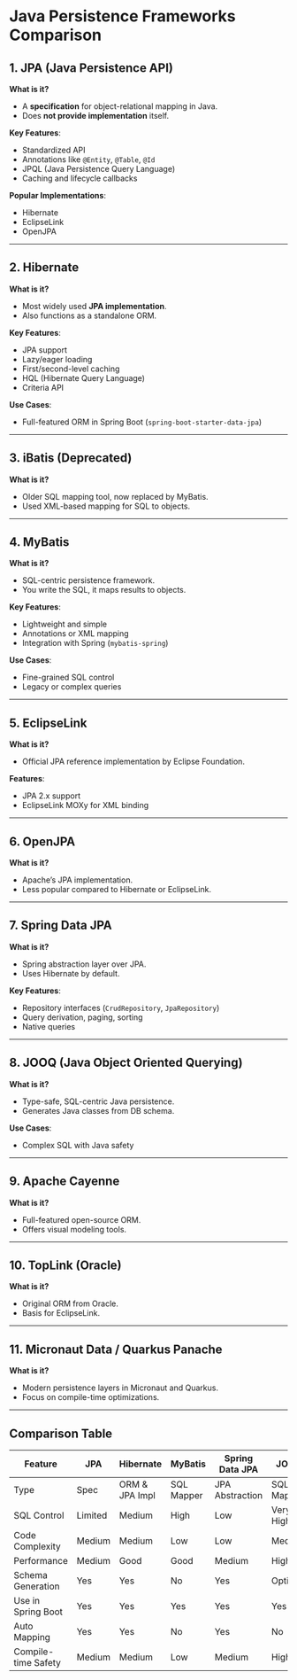 
# Java Persistence Frameworks Comparison

## 1. JPA (Java Persistence API)

**What is it?**  
- A **specification** for object-relational mapping in Java.
- Does **not provide implementation** itself.

**Key Features**:
- Standardized API
- Annotations like `@Entity`, `@Table`, `@Id`
- JPQL (Java Persistence Query Language)
- Caching and lifecycle callbacks

**Popular Implementations**:
- Hibernate
- EclipseLink
- OpenJPA

---

## 2. Hibernate

**What is it?**  
- Most widely used **JPA implementation**.
- Also functions as a standalone ORM.

**Key Features**:
- JPA support
- Lazy/eager loading
- First/second-level caching
- HQL (Hibernate Query Language)
- Criteria API

**Use Cases**:
- Full-featured ORM in Spring Boot (`spring-boot-starter-data-jpa`)

---

## 3. iBatis (Deprecated)

**What is it?**  
- Older SQL mapping tool, now replaced by MyBatis.
- Used XML-based mapping for SQL to objects.

---

## 4. MyBatis

**What is it?**  
- SQL-centric persistence framework.
- You write the SQL, it maps results to objects.

**Key Features**:
- Lightweight and simple
- Annotations or XML mapping
- Integration with Spring (`mybatis-spring`)

**Use Cases**:
- Fine-grained SQL control
- Legacy or complex queries

---

## 5. EclipseLink

**What is it?**  
- Official JPA reference implementation by Eclipse Foundation.

**Features**:
- JPA 2.x support
- EclipseLink MOXy for XML binding

---

## 6. OpenJPA

**What is it?**  
- Apache’s JPA implementation.
- Less popular compared to Hibernate or EclipseLink.

---

## 7. Spring Data JPA

**What is it?**  
- Spring abstraction layer over JPA.
- Uses Hibernate by default.

**Key Features**:
- Repository interfaces (`CrudRepository`, `JpaRepository`)
- Query derivation, paging, sorting
- Native queries

---

## 8. JOOQ (Java Object Oriented Querying)

**What is it?**  
- Type-safe, SQL-centric Java persistence.
- Generates Java classes from DB schema.

**Use Cases**:
- Complex SQL with Java safety

---

## 9. Apache Cayenne

**What is it?**  
- Full-featured open-source ORM.
- Offers visual modeling tools.

---

## 10. TopLink (Oracle)

**What is it?**  
- Original ORM from Oracle.
- Basis for EclipseLink.

---

## 11. Micronaut Data / Quarkus Panache

**What is it?**  
- Modern persistence layers in Micronaut and Quarkus.
- Focus on compile-time optimizations.

---

## Comparison Table

| Feature             | JPA           | Hibernate     | MyBatis        | Spring Data JPA | JOOQ          |
|---------------------|---------------|---------------|----------------|------------------|----------------|
| Type                | Spec          | ORM & JPA Impl| SQL Mapper     | JPA Abstraction | SQL Mapper     |
| SQL Control         | Limited       | Medium        | High           | Low             | Very High      |
| Code Complexity     | Medium        | Medium        | Low            | Low             | Medium         |
| Performance         | Medium        | Good          | Good           | Medium          | High           |
| Schema Generation   | Yes           | Yes           | No             | Yes             | Optional       |
| Use in Spring Boot  | Yes           | Yes           | Yes            | Yes             | Yes            |
| Auto Mapping        | Yes           | Yes           | No             | Yes             | No             |
| Compile-time Safety | Medium        | Medium        | Low            | Medium          | High           |
